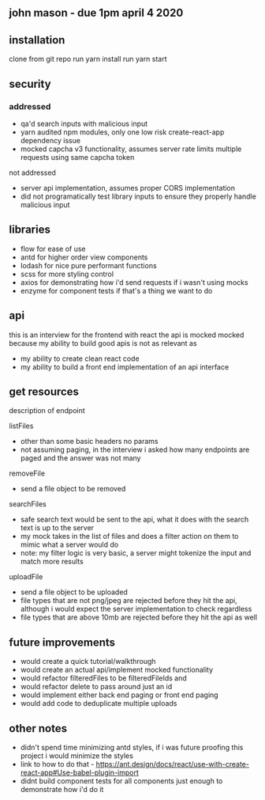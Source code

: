 ## john mason - due 1pm april 4 2020

## installation
clone from git repo
run yarn install
run yarn start

## security
### addressed
+ qa'd search inputs with malicious input
+ yarn audited npm modules, only one low risk create-react-app dependency issue
+ mocked capcha v3 functionality, assumes server rate limits multiple requests using same capcha token

not addressed
- server api implementation, assumes proper CORS implementation
- did not programatically test library inputs to ensure they properly handle malicious input


## libraries
- flow for ease of use
- antd for higher order view components
- lodash for nice pure performant functions
- scss for more styling control
- axios for demonstrating how i'd send requests if i wasn't using mocks
- enzyme for component tests if that's a thing we want to do

## api
this is an interview for the frontend with react 
the api is mocked mocked because my ability to build good apis is not as relevant as 
- my ability to create clean react code
- my ability to build a front end implementation of an api interface

## get resources
description of endpoint

listFiles
- other than some basic headers no params 
- not assuming paging, in the interview i asked how many endpoints are paged and the answer was not many

removeFile
- send a file object to be removed

searchFiles
- safe search text would be sent to the api, what it does with the search text is up to the server
- my mock takes in the list of files and does a filter action on them to mimic what a server would do
- note: my filter logic is very basic, a server might tokenize the input and match more results 

uploadFile
- send a file object to be uploaded
- file types that are not png/jpeg are rejected before they hit the api, although i would expect the server implementation to check regardless
- file types that are above 10mb are rejected before they hit the api as well 

## future improvements
- would create a quick tutorial/walkthrough
- would create an actual api/implement mocked functionality
- would refactor filteredFiles to be filteredFileIds and
- would refactor delete to pass around just an id
- would implement either back end paging or front end paging
- would add code to deduplicate multiple uploads

## other notes
- didn't spend time minimizing antd styles, if i was future proofing this project i would minimize the styles 
- link to how to do that - https://ant.design/docs/react/use-with-create-react-app#Use-babel-plugin-import
- didnt build component tests for all components just enough to demonstrate how i'd do it
